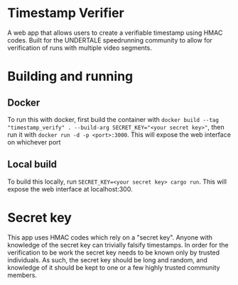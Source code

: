 # Timestamp Verifier
A web app that allows users to create a verifiable timestamp using HMAC codes. Built for the UNDERTALE speedrunning community to allow for verification of runs with multiple video segments.

# Building and running
## Docker
To run this with docker, first build the container with `docker build --tag "timestamp_verify" . --build-arg SECRET_KEY="<your secret key>"`, then run it with `docker run -d -p <port>:3000`. This will expose the web interface on whichever port 

## Local build
To build this locally, run `SECRET_KEY=<your secret key> cargo run`. This will expose the web interface at localhost:300.

# Secret key
This app uses HMAC codes which rely on a "secret key". Anyone with knowledge of the secret key can trivially falsify timestamps. In order for the verification to be work the secret key needs to be known only by trusted individuals. As such, the secret key should be long and random, and knowledge of it should be kept to one or a few highly trusted community members.